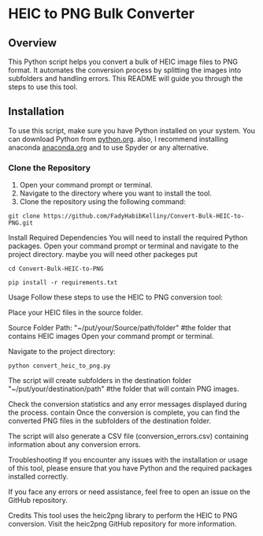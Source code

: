 # HEIC to PNG Bulk Converter

## Overview
This Python script helps you convert a bulk of HEIC image files to PNG format. It automates the conversion process by splitting the images into subfolders and handling errors. This README will guide you through the steps to use this tool.

## Installation
To use this script, make sure you have Python installed on your system. You can download Python from [python.org](https://www.python.org/downloads/).
also, I recommend installing anaconda [anaconda.org](https://anaconda.org/) and to use Spyder or any alternative.

### Clone the Repository
1. Open your command prompt or terminal.
2. Navigate to the directory where you want to install the tool.
3. Clone the repository using the following command:

```shell
git clone https://github.com/FadyHabibKelliny/Convert-Bulk-HEIC-to-PNG.git
```

Install Required Dependencies
You will need to install the required Python packages. Open your command prompt or terminal and navigate to the project directory.
maybe you will need other packeges put 
```shell
cd Convert-Bulk-HEIC-to-PNG
```

```shell
pip install -r requirements.txt
```


Usage
Follow these steps to use the HEIC to PNG conversion tool:

Place your HEIC files in the source folder.

Source Folder Path: "~/put/your/Source/path/folder"  #the folder that contains HEIC images
Open your command prompt or terminal.

Navigate to the project directory:

```shell
python convert_heic_to_png.py
```


The script will create subfolders in the destination folder "~/put/your/destination/path" #the folder that will contain PNG images.

Check the conversion statistics and any error messages displayed during the process.
contain
Once the conversion is complete, you can find the converted PNG files in the subfolders of the destination folder.

The script will also generate a CSV file (conversion_errors.csv) containing information about any conversion errors.


Troubleshooting
If you encounter any issues with the installation or usage of this tool, please ensure that you have Python and the required packages installed correctly.

If you face any errors or need assistance, feel free to open an issue on the GitHub repository.

Credits
This tool uses the heic2png library to perform the HEIC to PNG conversion. Visit the heic2png GitHub repository for more information.
